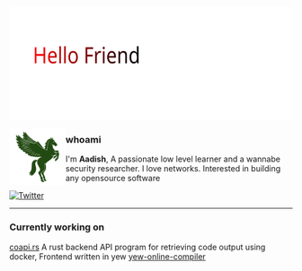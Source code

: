 <p align="left">
    <picture>
      <source media="(prefers-color-scheme: dark)" srcset="resources/hello_friend_dark.svg">
      <source media="(prefers-color-scheme: light)" srcset="resources/hellofriend.svg">
      <img alt="Flickering" src="resources/hellofriend.svg" width="600" height="200" style="max-width: 100%;">
    </picture>
</p>

<picture>
  <source media="(prefers-color-scheme: dark)" srcset="resources/pegasus.svg">
  <source media="(prefers-color-scheme: light)" srcset="resources/pegasus_light.svg">
  <img align="left" alt="Pegasus" src="resources/pegasus_light.svg" width="100" height="100" style="max-width: 100%;">
</picture>

### whoami

I'm **Aadish**, A passionate low level learner and a wannabe security researcher. I love networks. Interested in building any opensource software

[![Twitter](https://img.shields.io/twitter/follow/Aavtic??label=Contact)](https://twitter.com/Aavtic)

---

### Currently working on 
[coapi.rs](https://github.com/aavtic/coapi.rs) A rust backend API program for retrieving code output using docker,  Frontend written in yew [yew-online-compiler](https://github.com/aavtic/yew-online-code-editor)

